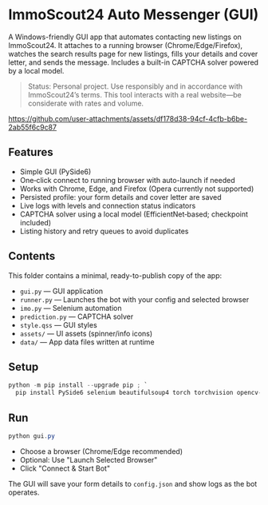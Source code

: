 # ImmoScout24 Auto Messenger (GUI)

A Windows-friendly GUI app that automates contacting new listings on ImmoScout24. It attaches to a running browser (Chrome/Edge/Firefox), watches the search results page for new listings, fills your details and cover letter, and sends the message. Includes a built-in CAPTCHA solver powered by a local model.

> Status: Personal project. Use responsibly and in accordance with ImmoScout24’s terms. This tool interacts with a real website—be considerate with rates and volume.

https://github.com/user-attachments/assets/df178d38-94cf-4cfb-b6be-2ab55f6c9c87

## Features

- Simple GUI (PySide6)
- One‑click connect to running browser with auto-launch if needed
- Works with Chrome, Edge, and Firefox (Opera currently not supported)
- Persisted profile: your form details and cover letter are saved
- Live logs with levels and connection status indicators
- CAPTCHA solver using a local model (EfficientNet‑based; checkpoint included)
- Listing history and retry queues to avoid duplicates

## Contents

This folder contains a minimal, ready-to-publish copy of the app:

- `gui.py` — GUI application
- `runner.py` — Launches the bot with your config and selected browser
- `imo.py` — Selenium automation
- `prediction.py` — CAPTCHA solver
- `style.qss` — GUI styles
- `assets/` — UI assets (spinner/info icons)
- `data/` — App data files written at runtime

## Setup

```powershell
python -m pip install --upgrade pip ; `
  pip install PySide6 selenium beautifulsoup4 torch torchvision opencv-python-headless numpy pillow
```

## Run

```powershell
python gui.py
```

- Choose a browser (Chrome/Edge recommended)
- Optional: Use "Launch Selected Browser"
- Click "Connect & Start Bot"

The GUI will save your form details to `config.json` and show logs as the bot operates.


